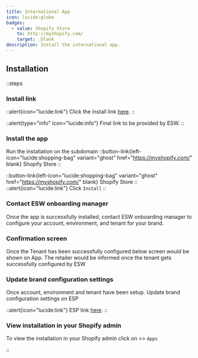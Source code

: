 ```yaml
---
title: International App
icon: lucide:globe
badges:
  - value: Shopify Store
    to: http://myshopify.com/
    target: _blank
description: Install the international app.
---
```


## Installation

::steps
### Install link

::alert{icon="lucide:link"}
Click the install link <a href="https://apps.shopify.com/esw-card-payments" target="_blank" rel="noopener noreferrer">here</a>.
::

::alert{type="info" icon="lucide:info"}
  Final link to be provided by ESW.
::


### Install the app

Run the installation on the subdomain ::button-link{left-icon="lucide:shopping-bag" variant="ghost" href="https://myshopify.com/" blank}
  Shopify Store
::

::button-link{left-icon="lucide:shopping-bag" variant="ghost" href="https://myshopify.com/" blank}
  Shopify Store
::
::alert{icon="lucide:link"}
Click `Install`
::

### Contact ESW onboarding manager

Once the app is successfully installed, contact ESW onboarding manager to 
configure your account, environment, and tenant for your brand. 

### Confirmation screen

Once the Tenant has been successfully configured below screen would be 
shown on App. The retailer would be informed once the tenant gets successfully 
configured by ESW

### Update brand configuration settings

Once account, environment and tenant have been setup. Update brand configuration 
settings on ESP

::alert{icon="lucide:link"}
ESP link <a href="https://esp.eshopworld.com/partnership/partnerships" target="_blank" rel="noopener noreferrer">here</a>.
::

### View installation in your Shopify admin

To view the installation in your Shopify admin click on >> `Apps`

::
